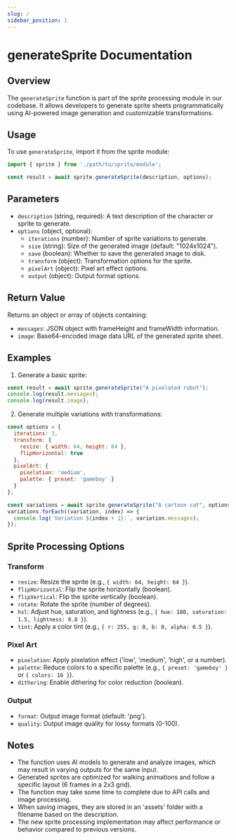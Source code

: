 ```yaml
---
slug: /
sidebar_position: 1
---
```

# generateSprite Documentation

## Overview

The `generateSprite` function is part of the sprite processing module in our codebase. It allows developers to generate sprite sheets programmatically using AI-powered image generation and customizable transformations.

## Usage

To use `generateSprite`, import it from the sprite module:

```javascript
import { sprite } from './path/to/sprite/module';

const result = await sprite.generateSprite(description, options);
```

## Parameters

- `description` (string, required): A text description of the character or sprite to generate.
- `options` (object, optional):
  - `iterations` (number): Number of sprite variations to generate.
  - `size` (string): Size of the generated image (default: "1024x1024").
  - `save` (boolean): Whether to save the generated image to disk.
  - `transform` (object): Transformation options for the sprite.
  - `pixelArt` (object): Pixel art effect options.
  - `output` (object): Output format options.

## Return Value

Returns an object or array of objects containing:
- `messages`: JSON object with frameHeight and frameWidth information.
- `image`: Base64-encoded image data URL of the generated sprite sheet.

## Examples

1. Generate a basic sprite:

```javascript
const result = await sprite.generateSprite("A pixelated robot");
console.log(result.messages);
console.log(result.image);
```

2. Generate multiple variations with transformations:

```javascript
const options = {
  iterations: 3,
  transform: {
    resize: { width: 64, height: 64 },
    flipHorizontal: true
  },
  pixelArt: {
    pixelation: 'medium',
    palette: { preset: 'gameboy' }
  }
};

const variations = await sprite.generateSprite("A cartoon cat", options);
variations.forEach((variation, index) => {
  console.log(`Variation ${index + 1}:`, variation.messages);
});
```

## Sprite Processing Options

### Transform

- `resize`: Resize the sprite (e.g., `{ width: 64, height: 64 }`).
- `flipHorizontal`: Flip the sprite horizontally (boolean).
- `flipVertical`: Flip the sprite vertically (boolean).
- `rotate`: Rotate the sprite (number of degrees).
- `hsl`: Adjust hue, saturation, and lightness (e.g., `{ hue: 180, saturation: 1.5, lightness: 0.8 }`).
- `tint`: Apply a color tint (e.g., `{ r: 255, g: 0, b: 0, alpha: 0.5 }`).

### Pixel Art

- `pixelation`: Apply pixelation effect ('low', 'medium', 'high', or a number).
- `palette`: Reduce colors to a specific palette (e.g., `{ preset: 'gameboy' }` or `{ colors: 16 }`).
- `dithering`: Enable dithering for color reduction (boolean).

### Output

- `format`: Output image format (default: 'png').
- `quality`: Output image quality for lossy formats (0-100).

## Notes

- The function uses AI models to generate and analyze images, which may result in varying outputs for the same input.
- Generated sprites are optimized for walking animations and follow a specific layout (6 frames in a 2x3 grid).
- The function may take some time to complete due to API calls and image processing.
- When saving images, they are stored in an 'assets' folder with a filename based on the description.
- The new sprite processing implementation may affect performance or behavior compared to previous versions.
